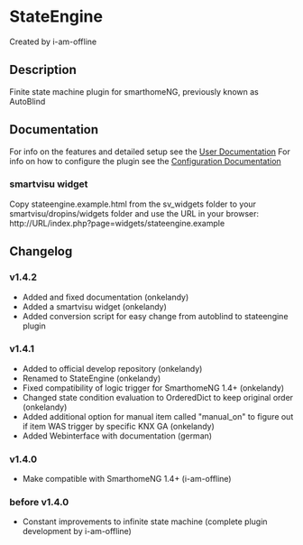 # StateEngine
Created by i-am-offline

## Description
Finite state machine plugin for smarthomeNG, previously known as AutoBlind

## Documentation
For info on the features and detailed setup see the [User Documentation](https://www.smarthomeng.de/user/plugins/stateengine/user_doc.html "Manual")
For info on how to configure the plugin see the [Configuration Documentation](https://www.smarthomeng.de/plugins_doc/config/stateengine "Configuration")

### smartvisu widget
Copy stateengine.example.html from the sv_widgets folder to your smartvisu/dropins/widgets folder and use the URL in your browser:
http://URL/index.php?page=widgets/stateengine.example

## Changelog
### v1.4.2
* Added and fixed documentation (onkelandy)
* Added a smartvisu widget (onkelandy)
* Added conversion script for easy change from autoblind to stateengine plugin

### v1.4.1
* Added to official develop repository (onkelandy)
* Renamed to StateEngine (onkelandy)
* Fixed compatibility of logic trigger for SmarthomeNG 1.4+ (onkelandy)
* Changed state condition evaluation to OrderedDict to keep original order (onkelandy)
* Added additional option for manual item called "manual_on" to figure out if item WAS trigger by specific KNX GA (onkelandy)
* Added Webinterface with documentation (german)

### v1.4.0
* Make compatible with SmarthomeNG 1.4+ (i-am-offline)

### before v1.4.0
* Constant improvements to infinite state machine (complete plugin development by i-am-offline)

